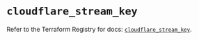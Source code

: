 # `cloudflare_stream_key`

Refer to the Terraform Registry for docs: [`cloudflare_stream_key`](https://registry.terraform.io/providers/cloudflare/cloudflare/5.5.0/docs/resources/stream_key).
